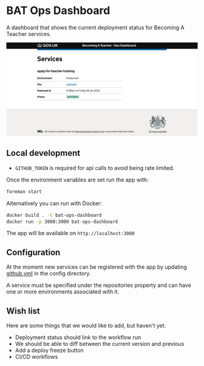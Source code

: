 # BAT Ops Dashboard

A dashboard that shows the current deployment status for Becoming A Teacher services.

![dashboard](media/home_page.png)

## Local development

* `GITHUB_TOKEN` is required for api calls to avoid being rate limited.

Once the environment variables are set run the app with:

```bash
foreman start
```

Alternatively you can run with Docker:

```bash
docker build . -t bat-ops-dashboard
docker run -p 3000:3000 bat-ops-dashboard
```

The app will be available on `http://localhost:3000`

## Configuration

At the moment new services can be registered with the app by updating [github.yml](config/github.yml) in the config directory.

A service must be specified under the repositories property and can have one or more environments associated with it.

## Wish list

Here are some things that we would like to add, but haven't yet.

* Deployment status should link to the workflow run
* We should be able to diff between the current version and previous
* Add a deploy freeze button
* CI/CD workflows

